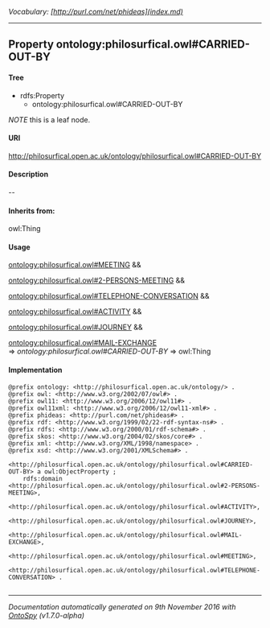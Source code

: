 _Vocabulary: [http://purl.com/net/phideas](index.md)_ 

---	
	




    


## Property ontology:philosurfical.owl#CARRIED-OUT-BY


#### Tree

* rdfs:Property
    * ontology:philosurfical.owl#CARRIED-OUT-BY





*NOTE* this is a leaf node.


#### URI
http://philosurfical.open.ac.uk/ontology/philosurfical.owl#CARRIED-OUT-BY

#### Description
--


#### Inherits from:
owl:Thing



#### Usage


[ontology:philosurfical.owl#MEETING](class-ontologyphilosurficalowlmeeting.md) &amp;&amp;  

[ontology:philosurfical.owl#2-PERSONS-MEETING](class-ontologyphilosurficalowl2-persons-meeting.md) &amp;&amp;  

[ontology:philosurfical.owl#TELEPHONE-CONVERSATION](class-ontologyphilosurficalowltelephone-conversation.md) &amp;&amp;  

[ontology:philosurfical.owl#ACTIVITY](class-ontologyphilosurficalowlactivity.md) &amp;&amp;  

[ontology:philosurfical.owl#JOURNEY](class-ontologyphilosurficalowljourney.md) &amp;&amp;  

[ontology:philosurfical.owl#MAIL-EXCHANGE](class-ontologyphilosurficalowlmail-exchange.md) 
=&gt;&nbsp;_ontology:philosurfical.owl#CARRIED-OUT-BY_&nbsp;=&gt;&nbsp;owl:Thing

#### Implementation
```
@prefix ontology: <http://philosurfical.open.ac.uk/ontology/> .
@prefix owl: <http://www.w3.org/2002/07/owl#> .
@prefix owl11: <http://www.w3.org/2006/12/owl11#> .
@prefix owl11xml: <http://www.w3.org/2006/12/owl11-xml#> .
@prefix phideas: <http://purl.com/net/phideas#> .
@prefix rdf: <http://www.w3.org/1999/02/22-rdf-syntax-ns#> .
@prefix rdfs: <http://www.w3.org/2000/01/rdf-schema#> .
@prefix skos: <http://www.w3.org/2004/02/skos/core#> .
@prefix xml: <http://www.w3.org/XML/1998/namespace> .
@prefix xsd: <http://www.w3.org/2001/XMLSchema#> .

<http://philosurfical.open.ac.uk/ontology/philosurfical.owl#CARRIED-OUT-BY> a owl:ObjectProperty ;
    rdfs:domain <http://philosurfical.open.ac.uk/ontology/philosurfical.owl#2-PERSONS-MEETING>,
        <http://philosurfical.open.ac.uk/ontology/philosurfical.owl#ACTIVITY>,
        <http://philosurfical.open.ac.uk/ontology/philosurfical.owl#JOURNEY>,
        <http://philosurfical.open.ac.uk/ontology/philosurfical.owl#MAIL-EXCHANGE>,
        <http://philosurfical.open.ac.uk/ontology/philosurfical.owl#MEETING>,
        <http://philosurfical.open.ac.uk/ontology/philosurfical.owl#TELEPHONE-CONVERSATION> .


```










---

_Documentation automatically generated on 9th November 2016 with [OntoSpy](http://ontospy.readthedocs.org/ "Open") (v1.7.0-alpha)_